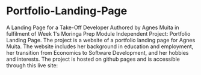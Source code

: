 # Portfolio-Landing-Page
A Landing Page for a Take-Off Developer
Authored by Agnes Muita in fulfilment of Week 1's Moringa Prep Module Independent Project: Portfolio Landing Page. 
The project is a website of a portfolio landing page for Agnes Muita. The website includes her background in education and employment, her transition from Economics to Software Development, and her hobbies and interests.
The project is hosted on github pages and is accessible through this live site:
